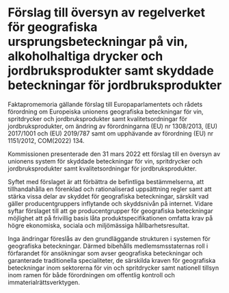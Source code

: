 # Förslag till översyn av regelverket för geografiska ursprungsbeteckningar på vin, alkoholhaltiga drycker och jordbruksprodukter samt skyddade beteckningar för jordbruksprodukter

Faktapromemoria gällande förslag till Europaparlamentets och rådets förordning om Europeiska unionens geografiska beteckningar för vin, spritdrycker och jordbruksprodukter samt kvalitetsordningar för jordbruksprodukter, om ändring av förordningarna (EU) nr 1308/2013, (EU) 2017/1001 och (EU) 2019/787 samt om upphävande av förordning (EU) nr 1151/2012, COM(2022) 134.

Kommissionen presenterade den 31 mars 2022 ett förslag till en översyn av unionens system för skyddade beteckningar för vin, spritdrycker och jordbruksprodukter samt kvalitetsordningar för jordbruksprodukter.

Syftet med förslaget är att förbättra de befintliga bestämmelserna, att tillhandahålla en förenklad och rationaliserad uppsättning regler samt att stärka vissa delar av skyddet för geografiska beteckningar, särskilt vad gäller producentgruppers inflytande och skyddsnivån på internet. Vidare syftar förslaget till att ge producentgrupper för geografiska beteckningar möjlighet att på frivillig basis låta produktspecifikationen omfatta krav på högre ekonomiska, sociala och miljömässiga hållbarhetsresultat.

Inga ändringar föreslås av den grundläggande strukturen i systemen för geografiska beteckningar. Därmed bibehålls medlemsmsstaternas roll i förfarandet för ansökningar som avser geografiska beteckningar och garanterade traditionella specialiteter, de särskilda kraven för geografiska beteckningar inom sektorerna för vin och spritdrycker samt nationell tillsyn inom ramen för både förordningen om offentlig kontroll och immaterialrättsverktygen.
